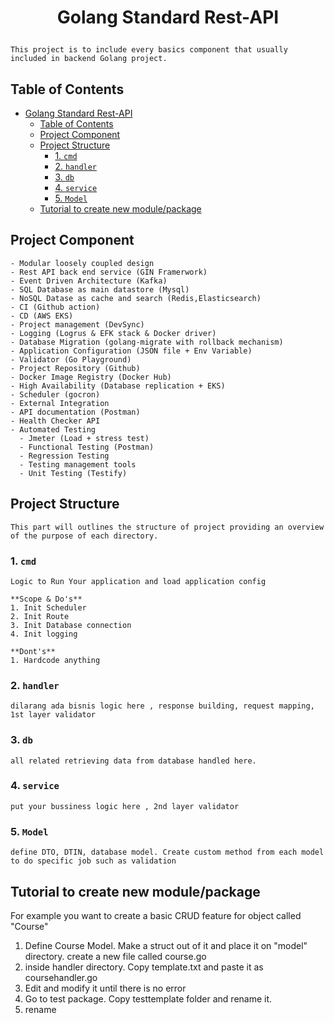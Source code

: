 
# <p align="center"> Golang Standard Rest-API </p>

    This project is to include every basics component that usually included in backend Golang project.

## Table of Contents
- [ Golang Standard Rest-API ](#-golang-standard-rest-api-)
  - [Table of Contents](#table-of-contents)
  - [Project Component](#project-component)
  - [Project Structure](#project-structure)
    - [1. `cmd`](#1-cmd)
    - [2. `handler`](#2-handler)
    - [3. `db`](#3-db)
    - [4. `service`](#4-service)
    - [5. `Model`](#5-model)
  - [Tutorial to create new module/package](#tutorial-to-create-new-modulepackage)

## Project Component

    - Modular loosely coupled design
    - Rest API back end service (GIN Framerwork)
    - Event Driven Architecture (Kafka)
    - SQL Database as main datastore (Mysql)
    - NoSQL Datase as cache and search (Redis,Elasticsearch)
    - CI (Github action)
    - CD (AWS EKS)
    - Project management (DevSync)
    - Logging (Logrus & EFK stack & Docker driver)
    - Database Migration (golang-migrate with rollback mechanism)
    - Application Configuration (JSON file + Env Variable)
    - Validator (Go Playground)
    - Project Repository (Github)
    - Docker Image Registry (Docker Hub)
    - High Availability (Database replication + EKS)
    - Scheduler (gocron)
    - External Integration
    - API documentation (Postman)
    - Health Checker API
    - Automated Testing
      - Jmeter (Load + stress test)
      - Functional Testing (Postman)
      - Regression Testing
      - Testing management tools
      - Unit Testing (Testify)

## Project Structure

    This part will outlines the structure of project providing an overview of the purpose of each directory.

### 1. `cmd`
    Logic to Run Your application and load application config

    **Scope & Do's** 
    1. Init Scheduler
    2. Init Route
    3. Init Database connection
    4. Init logging 

    **Dont's**
    1. Hardcode anything
### 2. `handler`
    dilarang ada bisnis logic here , response building, request mapping, 1st layer validator
### 3. `db`
    all related retrieving data from database handled here.
### 4. `service`
    put your bussiness logic here , 2nd layer validator
### 5. `Model`
    define DTO, DTIN, database model. Create custom method from each model to do specific job such as validation



## Tutorial to create new module/package
For example you want to create a basic CRUD feature for object called "Course"

1. Define Course Model. Make a struct out of it and place it on "model" directory. create a new file called course.go
2. inside handler directory. Copy template.txt and paste it as coursehandler.go
3. Edit and modify it until there is no error
4. Go to test package. Copy testtemplate folder and rename it.
5. rename 